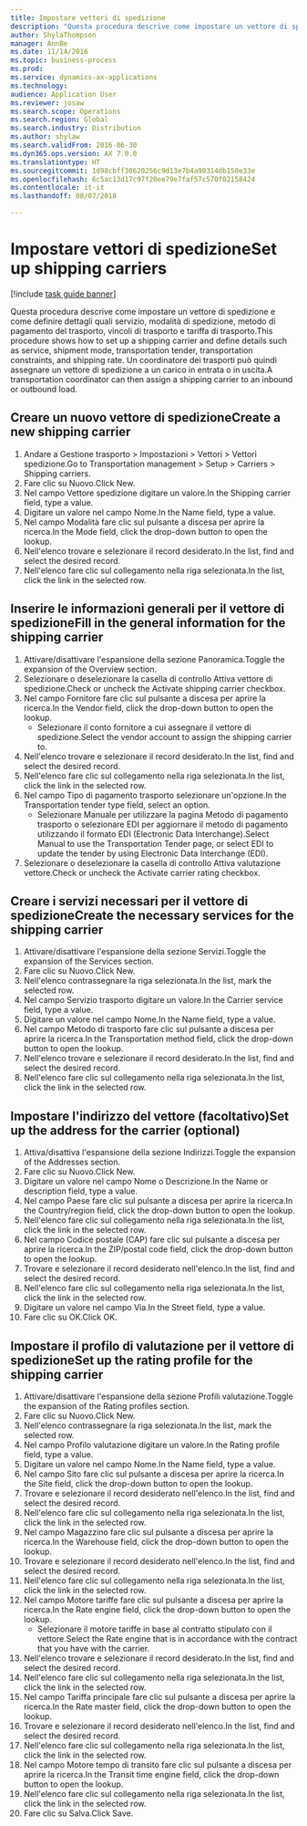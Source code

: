 ```yaml
--- 
title: Impostare vettori di spedizione
description: "Questa procedura descrive come impostare un vettore di spedizione e come definire dettagli quali servizio, modalità di spedizione, metodo di pagamento del trasporto, vincoli di trasporto e tariffa di trasporto."
author: ShylaThompson
manager: AnnBe
ms.date: 11/14/2016
ms.topic: business-process
ms.prod: 
ms.service: dynamics-ax-applications
ms.technology: 
audience: Application User
ms.reviewer: josaw
ms.search.scope: Operations
ms.search.region: Global
ms.search.industry: Distribution
ms.author: shylaw
ms.search.validFrom: 2016-06-30
ms.dyn365.ops.version: AX 7.0.0
ms.translationtype: HT
ms.sourcegitcommit: 1d98cbff30620256c9d13e7b4a90314db150e33e
ms.openlocfilehash: 6c5ac13d17c97f20ee79e7faf57c570f02158424
ms.contentlocale: it-it
ms.lasthandoff: 08/07/2018

---
```

# <a name="set-up-shipping-carriers"></a><span data-ttu-id="30aaf-103">Impostare vettori di spedizione</span><span class="sxs-lookup"><span data-stu-id="30aaf-103">Set up shipping carriers</span></span>

[!include [task guide banner](../../includes/task-guide-banner.md)]

<span data-ttu-id="30aaf-104">Questa procedura descrive come impostare un vettore di spedizione e come definire dettagli quali servizio, modalità di spedizione, metodo di pagamento del trasporto, vincoli di trasporto e tariffa di trasporto.</span><span class="sxs-lookup"><span data-stu-id="30aaf-104">This procedure shows how to set up a shipping carrier and define details such as service, shipment mode, transportation tender, transportation constraints, and shipping rate.</span></span> <span data-ttu-id="30aaf-105">Un coordinatore dei trasporti può quindi assegnare un vettore di spedizione a un carico in entrata o in uscita.</span><span class="sxs-lookup"><span data-stu-id="30aaf-105">A transportation coordinator can then assign a shipping carrier to an inbound or outbound load.</span></span>


## <a name="create-a-new-shipping-carrier"></a><span data-ttu-id="30aaf-106">Creare un nuovo vettore di spedizione</span><span class="sxs-lookup"><span data-stu-id="30aaf-106">Create a new shipping carrier</span></span>
1. <span data-ttu-id="30aaf-107">Andare a Gestione trasporto > Impostazioni > Vettori > Vettori spedizione.</span><span class="sxs-lookup"><span data-stu-id="30aaf-107">Go to Transportation management > Setup > Carriers > Shipping carriers.</span></span>
2. <span data-ttu-id="30aaf-108">Fare clic su Nuovo.</span><span class="sxs-lookup"><span data-stu-id="30aaf-108">Click New.</span></span>
3. <span data-ttu-id="30aaf-109">Nel campo Vettore spedizione digitare un valore.</span><span class="sxs-lookup"><span data-stu-id="30aaf-109">In the Shipping carrier field, type a value.</span></span>
4. <span data-ttu-id="30aaf-110">Digitare un valore nel campo Nome.</span><span class="sxs-lookup"><span data-stu-id="30aaf-110">In the Name field, type a value.</span></span>
5. <span data-ttu-id="30aaf-111">Nel campo Modalità fare clic sul pulsante a discesa per aprire la ricerca.</span><span class="sxs-lookup"><span data-stu-id="30aaf-111">In the Mode field, click the drop-down button to open the lookup.</span></span>
6. <span data-ttu-id="30aaf-112">Nell'elenco trovare e selezionare il record desiderato.</span><span class="sxs-lookup"><span data-stu-id="30aaf-112">In the list, find and select the desired record.</span></span>
7. <span data-ttu-id="30aaf-113">Nell'elenco fare clic sul collegamento nella riga selezionata.</span><span class="sxs-lookup"><span data-stu-id="30aaf-113">In the list, click the link in the selected row.</span></span>

## <a name="fill-in-the-general-information-for-the-shipping-carrier"></a><span data-ttu-id="30aaf-114">Inserire le informazioni generali per il vettore di spedizione</span><span class="sxs-lookup"><span data-stu-id="30aaf-114">Fill in the general information for the shipping carrier</span></span>
1. <span data-ttu-id="30aaf-115">Attivare/disattivare l'espansione della sezione Panoramica.</span><span class="sxs-lookup"><span data-stu-id="30aaf-115">Toggle the expansion of the Overview section.</span></span>
2. <span data-ttu-id="30aaf-116">Selezionare o deselezionare la casella di controllo Attiva vettore di spedizione.</span><span class="sxs-lookup"><span data-stu-id="30aaf-116">Check or uncheck the Activate shipping carrier checkbox.</span></span>
3. <span data-ttu-id="30aaf-117">Nel campo Fornitore fare clic sul pulsante a discesa per aprire la ricerca.</span><span class="sxs-lookup"><span data-stu-id="30aaf-117">In the Vendor field, click the drop-down button to open the lookup.</span></span>
    * <span data-ttu-id="30aaf-118">Selezionare il conto fornitore a cui assegnare il vettore di spedizione.</span><span class="sxs-lookup"><span data-stu-id="30aaf-118">Select the vendor account to assign the shipping carrier to.</span></span>  
4. <span data-ttu-id="30aaf-119">Nell'elenco trovare e selezionare il record desiderato.</span><span class="sxs-lookup"><span data-stu-id="30aaf-119">In the list, find and select the desired record.</span></span>
5. <span data-ttu-id="30aaf-120">Nell'elenco fare clic sul collegamento nella riga selezionata.</span><span class="sxs-lookup"><span data-stu-id="30aaf-120">In the list, click the link in the selected row.</span></span>
6. <span data-ttu-id="30aaf-121">Nel campo Tipo di pagamento trasporto selezionare un'opzione.</span><span class="sxs-lookup"><span data-stu-id="30aaf-121">In the Transportation tender type field, select an option.</span></span>
    * <span data-ttu-id="30aaf-122">Selezionare Manuale per utilizzare la pagina Metodo di pagamento trasporto o selezionare EDI per aggiornare il metodo di pagamento utilizzando il formato EDI (Electronic Data Interchange).</span><span class="sxs-lookup"><span data-stu-id="30aaf-122">Select Manual to use the Transportation Tender page, or select EDI to update the tender by using Electronic Data Interchange (EDI).</span></span>  
7. <span data-ttu-id="30aaf-123">Selezionare o deselezionare la casella di controllo Attiva valutazione vettore.</span><span class="sxs-lookup"><span data-stu-id="30aaf-123">Check or uncheck the Activate carrier rating checkbox.</span></span>

## <a name="create-the-necessary-services-for-the-shipping-carrier"></a><span data-ttu-id="30aaf-124">Creare i servizi necessari per il vettore di spedizione</span><span class="sxs-lookup"><span data-stu-id="30aaf-124">Create the necessary services for the shipping carrier</span></span>
1. <span data-ttu-id="30aaf-125">Attivare/disattivare l'espansione della sezione Servizi.</span><span class="sxs-lookup"><span data-stu-id="30aaf-125">Toggle the expansion of the Services section.</span></span>
2. <span data-ttu-id="30aaf-126">Fare clic su Nuovo.</span><span class="sxs-lookup"><span data-stu-id="30aaf-126">Click New.</span></span>
3. <span data-ttu-id="30aaf-127">Nell'elenco contrassegnare la riga selezionata.</span><span class="sxs-lookup"><span data-stu-id="30aaf-127">In the list, mark the selected row.</span></span>
4. <span data-ttu-id="30aaf-128">Nel campo Servizio trasporto digitare un valore.</span><span class="sxs-lookup"><span data-stu-id="30aaf-128">In the Carrier service field, type a value.</span></span>
5. <span data-ttu-id="30aaf-129">Digitare un valore nel campo Nome.</span><span class="sxs-lookup"><span data-stu-id="30aaf-129">In the Name field, type a value.</span></span>
6. <span data-ttu-id="30aaf-130">Nel campo Metodo di trasporto fare clic sul pulsante a discesa per aprire la ricerca.</span><span class="sxs-lookup"><span data-stu-id="30aaf-130">In the Transportation method field, click the drop-down button to open the lookup.</span></span>
7. <span data-ttu-id="30aaf-131">Nell'elenco trovare e selezionare il record desiderato.</span><span class="sxs-lookup"><span data-stu-id="30aaf-131">In the list, find and select the desired record.</span></span>
8. <span data-ttu-id="30aaf-132">Nell'elenco fare clic sul collegamento nella riga selezionata.</span><span class="sxs-lookup"><span data-stu-id="30aaf-132">In the list, click the link in the selected row.</span></span>

## <a name="set-up-the-address-for-the-carrier-optional"></a><span data-ttu-id="30aaf-133">Impostare l'indirizzo del vettore (facoltativo)</span><span class="sxs-lookup"><span data-stu-id="30aaf-133">Set up the address for the carrier (optional)</span></span>
1. <span data-ttu-id="30aaf-134">Attiva/disattiva l'espansione della sezione Indirizzi.</span><span class="sxs-lookup"><span data-stu-id="30aaf-134">Toggle the expansion of the Addresses section.</span></span>
2. <span data-ttu-id="30aaf-135">Fare clic su Nuovo.</span><span class="sxs-lookup"><span data-stu-id="30aaf-135">Click New.</span></span>
3. <span data-ttu-id="30aaf-136">Digitare un valore nel campo Nome o Descrizione.</span><span class="sxs-lookup"><span data-stu-id="30aaf-136">In the Name or description field, type a value.</span></span>
4. <span data-ttu-id="30aaf-137">Nel campo Paese fare clic sul pulsante a discesa per aprire la ricerca.</span><span class="sxs-lookup"><span data-stu-id="30aaf-137">In the Country/region field, click the drop-down button to open the lookup.</span></span>
5. <span data-ttu-id="30aaf-138">Nell'elenco fare clic sul collegamento nella riga selezionata.</span><span class="sxs-lookup"><span data-stu-id="30aaf-138">In the list, click the link in the selected row.</span></span>
6. <span data-ttu-id="30aaf-139">Nel campo Codice postale (CAP) fare clic sul pulsante a discesa per aprire la ricerca.</span><span class="sxs-lookup"><span data-stu-id="30aaf-139">In the ZIP/postal code field, click the drop-down button to open the lookup.</span></span>
7. <span data-ttu-id="30aaf-140">Trovare e selezionare il record desiderato nell'elenco.</span><span class="sxs-lookup"><span data-stu-id="30aaf-140">In the list, find and select the desired record.</span></span>
8. <span data-ttu-id="30aaf-141">Nell'elenco fare clic sul collegamento nella riga selezionata.</span><span class="sxs-lookup"><span data-stu-id="30aaf-141">In the list, click the link in the selected row.</span></span>
9. <span data-ttu-id="30aaf-142">Digitare un valore nel campo Via.</span><span class="sxs-lookup"><span data-stu-id="30aaf-142">In the Street field, type a value.</span></span>
10. <span data-ttu-id="30aaf-143">Fare clic su OK.</span><span class="sxs-lookup"><span data-stu-id="30aaf-143">Click OK.</span></span>

## <a name="set-up-the-rating-profile-for-the-shipping-carrier"></a><span data-ttu-id="30aaf-144">Impostare il profilo di valutazione per il vettore di spedizione</span><span class="sxs-lookup"><span data-stu-id="30aaf-144">Set up the rating profile for the shipping carrier</span></span>
1. <span data-ttu-id="30aaf-145">Attivare/disattivare l'espansione della sezione Profili valutazione.</span><span class="sxs-lookup"><span data-stu-id="30aaf-145">Toggle the expansion of the Rating profiles section.</span></span>
2. <span data-ttu-id="30aaf-146">Fare clic su Nuovo.</span><span class="sxs-lookup"><span data-stu-id="30aaf-146">Click New.</span></span>
3. <span data-ttu-id="30aaf-147">Nell'elenco contrassegnare la riga selezionata.</span><span class="sxs-lookup"><span data-stu-id="30aaf-147">In the list, mark the selected row.</span></span>
4. <span data-ttu-id="30aaf-148">Nel campo Profilo valutazione digitare un valore.</span><span class="sxs-lookup"><span data-stu-id="30aaf-148">In the Rating profile field, type a value.</span></span>
5. <span data-ttu-id="30aaf-149">Digitare un valore nel campo Nome.</span><span class="sxs-lookup"><span data-stu-id="30aaf-149">In the Name field, type a value.</span></span>
6. <span data-ttu-id="30aaf-150">Nel campo Sito fare clic sul pulsante a discesa per aprire la ricerca.</span><span class="sxs-lookup"><span data-stu-id="30aaf-150">In the Site field, click the drop-down button to open the lookup.</span></span>
7. <span data-ttu-id="30aaf-151">Trovare e selezionare il record desiderato nell'elenco.</span><span class="sxs-lookup"><span data-stu-id="30aaf-151">In the list, find and select the desired record.</span></span>
8. <span data-ttu-id="30aaf-152">Nell'elenco fare clic sul collegamento nella riga selezionata.</span><span class="sxs-lookup"><span data-stu-id="30aaf-152">In the list, click the link in the selected row.</span></span>
9. <span data-ttu-id="30aaf-153">Nel campo Magazzino fare clic sul pulsante a discesa per aprire la ricerca.</span><span class="sxs-lookup"><span data-stu-id="30aaf-153">In the Warehouse field, click the drop-down button to open the lookup.</span></span>
10. <span data-ttu-id="30aaf-154">Trovare e selezionare il record desiderato nell'elenco.</span><span class="sxs-lookup"><span data-stu-id="30aaf-154">In the list, find and select the desired record.</span></span>
11. <span data-ttu-id="30aaf-155">Nell'elenco fare clic sul collegamento nella riga selezionata.</span><span class="sxs-lookup"><span data-stu-id="30aaf-155">In the list, click the link in the selected row.</span></span>
12. <span data-ttu-id="30aaf-156">Nel campo Motore tariffe fare clic sul pulsante a discesa per aprire la ricerca.</span><span class="sxs-lookup"><span data-stu-id="30aaf-156">In the Rate engine field, click the drop-down button to open the lookup.</span></span>
    * <span data-ttu-id="30aaf-157">Selezionare il motore tariffe in base al contratto stipulato con il vettore.</span><span class="sxs-lookup"><span data-stu-id="30aaf-157">Select the Rate engine that is in accordance with the contract that you have with the carrier.</span></span>  
13. <span data-ttu-id="30aaf-158">Nell'elenco trovare e selezionare il record desiderato.</span><span class="sxs-lookup"><span data-stu-id="30aaf-158">In the list, find and select the desired record.</span></span>
14. <span data-ttu-id="30aaf-159">Nell'elenco fare clic sul collegamento nella riga selezionata.</span><span class="sxs-lookup"><span data-stu-id="30aaf-159">In the list, click the link in the selected row.</span></span>
15. <span data-ttu-id="30aaf-160">Nel campo Tariffa principale fare clic sul pulsante a discesa per aprire la ricerca.</span><span class="sxs-lookup"><span data-stu-id="30aaf-160">In the Rate master field, click the drop-down button to open the lookup.</span></span>
16. <span data-ttu-id="30aaf-161">Trovare e selezionare il record desiderato nell'elenco.</span><span class="sxs-lookup"><span data-stu-id="30aaf-161">In the list, find and select the desired record.</span></span>
17. <span data-ttu-id="30aaf-162">Nell'elenco fare clic sul collegamento nella riga selezionata.</span><span class="sxs-lookup"><span data-stu-id="30aaf-162">In the list, click the link in the selected row.</span></span>
18. <span data-ttu-id="30aaf-163">Nel campo Motore tempo di transito fare clic sul pulsante a discesa per aprire la ricerca.</span><span class="sxs-lookup"><span data-stu-id="30aaf-163">In the Transit time engine field, click the drop-down button to open the lookup.</span></span>
19. <span data-ttu-id="30aaf-164">Nell'elenco fare clic sul collegamento nella riga selezionata.</span><span class="sxs-lookup"><span data-stu-id="30aaf-164">In the list, click the link in the selected row.</span></span>
20. <span data-ttu-id="30aaf-165">Fare clic su Salva.</span><span class="sxs-lookup"><span data-stu-id="30aaf-165">Click Save.</span></span>


